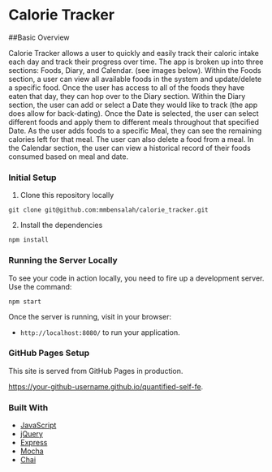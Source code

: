 # Calorie Tracker

##Basic Overview

Calorie Tracker allows a user to quickly and easily track their caloric intake each day and track their progress over time.  The app is broken up into three sections:  Foods, Diary, and Calendar. (see images below).  Within the Foods section, a user can view all available foods in the system and update/delete a specific food.  Once the user has access to all of the foods they have eaten that day, they can hop over to the Diary section.  Within the Diary section, the user can add or select a Date they would like to track (the app does allow for back-dating).  Once the Date is selected, the user can select different foods and apply them to different meals throughout that specified Date.  As the user adds foods to a specific Meal, they can see the remaining calories left for that meal.  The user can also delete a food from a meal.  In the Calendar section, the user can view a historical record of their foods consumed based on meal and date.  

### Initial Setup

1. Clone this repository locally

  ```shell
  git clone git@github.com:mmbensalah/calorie_tracker.git
  ```

2. Install the dependencies

  ```shell
  npm install
  ```

### Running the Server Locally

To see your code in action locally, you need to fire up a development server. Use the command:

```shell
npm start
```

Once the server is running, visit in your browser:

* `http://localhost:8080/` to run your application.

### GitHub Pages Setup

This site is served from GitHub Pages in production.

 <https://your-github-username.github.io/quantified-self-fe>.

### Built With

* [JavaScript](https://www.javascript.com/)
* [jQuery](https://jquery.com/)
* [Express](https://expressjs.com/)
* [Mocha](https://mochajs.org/)
* [Chai](https://chaijs.com/)
